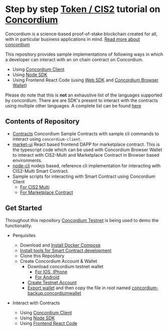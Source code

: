 # Step by step [Token / CIS2](https://proposals.concordium.software/CIS/cis-2.html) tutorial on [Concordium](http://concordium.io)

Concordium is a science-based proof-of-stake blockchain created for all, with in particular business applications in mind. [Read more about concordium](https://www.concordium.com/about)

This repository provides sample implementations of following ways in which a developer can interact with an on chain contract on Concordium.

- Using [Concordium Client](<(https://developer.concordium.software/en/mainnet/smart-contracts/guides/on-chain-index.html)>)
- Using [Node SDK](https://www.npmjs.com/package/@concordium/node-sdk)
- Using Frontend React Code (using [Web SDK](https://github.com/Concordium/concordium-node-sdk-js/tree/main/packages/web) and [Concordium Browser Wallet](https://chrome.google.com/webstore/detail/concordium-wallet/mnnkpffndmickbiakofclnpoiajlegmg?hl=en-US))

Please do note that this is **not** an exhaustive list of the languages supported by concordium. There are are SDK's present to interact with the contracts using multiple other languages. A complete list can be found [here](https://developer.concordium.software/en/mainnet/net/guides/sdks-apis.html)

## Contents of Repository

- [Contracts](./concordium-contracts/README.md)
  Concordium Sample Contracts with sample cli commands to interact using `concordium-client`.
- [market-ui](./concordium-contracts-react/market-ui/README.md)
  React based frontend DAPP for marketplace contract. This is the typescript code which can be used with Concordium Browser Wallet to interact with CIS2-Multi and Marketplace Contract in Browser based environments.
- [node-cli](./concordium-contracts-node-cli/node-cli/README.md)
  nodejs based, reference cli implementation for interacting with CIS2-Multi Smart Contract.
- Sample scripts for interacting with Smart Contract using Concordium Client
  - [For CIS2 Multi](./concordium-contracts/concordium-client/rust-cli-cis2-multi.README.md)
  - [For Marketplace Contract](./concordium-contracts/concordium-client/rust-cli-cis2-market.README.md)

## Get Started

Throughout this repository [Concordium Testnet](https://testnet.ccdscan.io/) is being used to demo the functionality.

- Perquisites

  - Download and [Install Docker Compose](https://docs.docker.com/compose/install/)
  - [Install tools for Smart Contract development](https://developer.concordium.software/en/mainnet/smart-contracts/guides/setup-tools.html#setup-tools)
  - Clone this Repository
  - Create Concordium Account & Wallet
    - Download concordium testnet wallet
      - [For IOS, IPhone](https://developer.concordium.software/en/mainnet/net/installation/downloads-testnet.html#ios)
      - [For Android](https://developer.concordium.software/en/mainnet/net/installation/downloads-testnet.html#android)
    - [Create Testnet Account](https://developer.concordium.software/en/mainnet/net/guides/create-account.html)
    - [Export wallet](https://developer.concordium.software/en/mainnet/net/guides/export-import.html#export-import) and then copy the file in root named [concordium-backup.concordiumwallet](./concordium-backup.concordiumwallet)

- Interact with Contracts
  - Using [Concordium Client](./concordium-contracts/concordium-client/README.md)
  - Using [Node SDK](./concordium-contracts-node-cli/node-cli/README.md)
  - Using [Frontend React Code](./concordium-contracts-react/market-ui/README.md)

